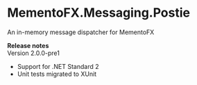 # MementoFX.Messaging.Postie
An in-memory message dispatcher for MementoFX

**Release notes**  
Version 2.0.0-pre1
- Support for .NET Standard 2
- Unit tests migrated to XUnit 